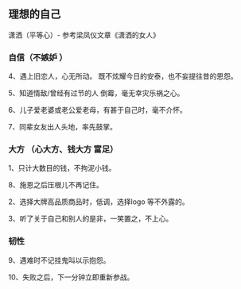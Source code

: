 ## 理想的自己

潇洒（平等心）- 参考梁凤仪文章《潇洒的女人》


### 自信（不嫉妒 ）

4、遇上旧恋人，心无所动。 既不炫耀今日的安泰，也不妄提往昔的恩怨。

5、知道情敌/曾经有过节的人 倒霉，毫无幸灾乐祸之心。

6、儿子爱老婆或老公爱老母，有甚于自己时，毫不介怀。

7、同辈女友出人头地，率先鼓掌。

###  大方 （心大方、钱大方  富足）

1、只计大数目的钱，不拘泥小钱。

8、施恩之后压根儿不再记住。

2、选择大牌高品质商品时，低调，选择logo 等不外露的。

3、听了关于自己和别人的是非，一笑置之，不上心。


### 韧性

9、遇难时不记挂鬼叫以示抱怨。

10、失败之后，下一分钟立即重新参战。
